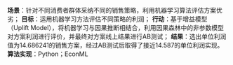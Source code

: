 **场景**：针对不同消费者群体采纳不同的销售策略，利用机器学习算法评估方案优劣；
**目标**：运用机器学习方法评估不同策略的利润；
**行动**：基于增益模型（Uplift Model），将机器学习与因果推断相结合，利用因果森林中的非参数模型对方案利润进行评价，并最终对方案线上结果进行AB测试；
**结果**：选出单位利润值为14.686241的销售方案，经过AB测试后取得了接近14.587的单位利润实现。
**算法实现**：Python；EconML
